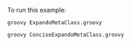 
To run this example:
```
groovy ExpandoMetaClass.groovy
```

```
groovy ConciseExpandoMetaClass.groovy
```
